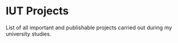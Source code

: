 # IUT Projects
List of all important and publishable projects carried out during my university studies.
